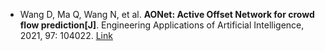* Wang D, Ma Q, Wang N, et al. <b>AONet: Active Offset Network for crowd flow prediction[J]</b>. Engineering Applications of Artificial Intelligence, 2021, 97: 104022. [Link](https://www.sciencedirect.com/science/article/pii/S0952197620303055)